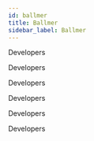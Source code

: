 ```yaml
---
id: ballmer
title: Ballmer
sidebar_label: Ballmer
---
```

Developers

Developers

Developers

Developers

Developers

Developers
